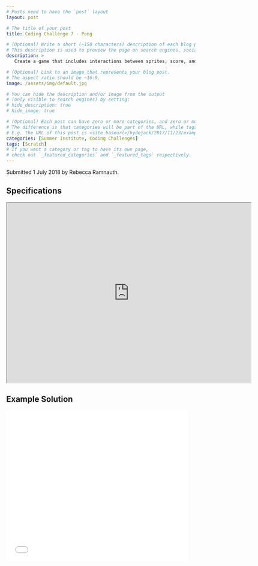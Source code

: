 ```yaml
---
# Posts need to have the `post` layout
layout: post

# The title of your post
title: Coding Challenge 7 - Pong

# (Optional) Write a short (~150 characters) description of each blog post.
# This description is used to preview the page on search engines, social media, etc.
description: >
   Create a game that includes interactions between sprites, score, and levels. The game is similar to the classic game of pong, where the goal is to keep the sprite from getting past you.

# (Optional) Link to an image that represents your blog post.
# The aspect ratio should be ~16:9.
image: /assets/img/default.jpg

# You can hide the description and/or image from the output
# (only visible to search engines) by setting:
# hide_description: true
# hide_image: true

# (Optional) Each post can have zero or more categories, and zero or more tags.
# The difference is that categories will be part of the URL, while tags will not.
# E.g. the URL of this post is <site.baseurl>/hydejack/2017/11/23/example-content/
categories: [Summer Institute, Coding Challenges]
tags: [Scratch]
# If you want a category or tag to have its own page,
# check out `_featured_categories` and `_featured_tags` respectively.
---
```

Submitted 1 July 2018 by Rebecca Ramnauth.

## Specifications

<iframe src="https://drive.google.com/file/d/1NfCsPFLztExmzK52NODgUUeGQVDcy5CG/preview" width="650" height="480"></iframe>

## Example Solution

<iframe allowtransparency="true" width="485" height="402" src="//scratch.mit.edu/projects/embed/235084857/?autostart=false" frameborder="0" allowfullscreen></iframe>
    
